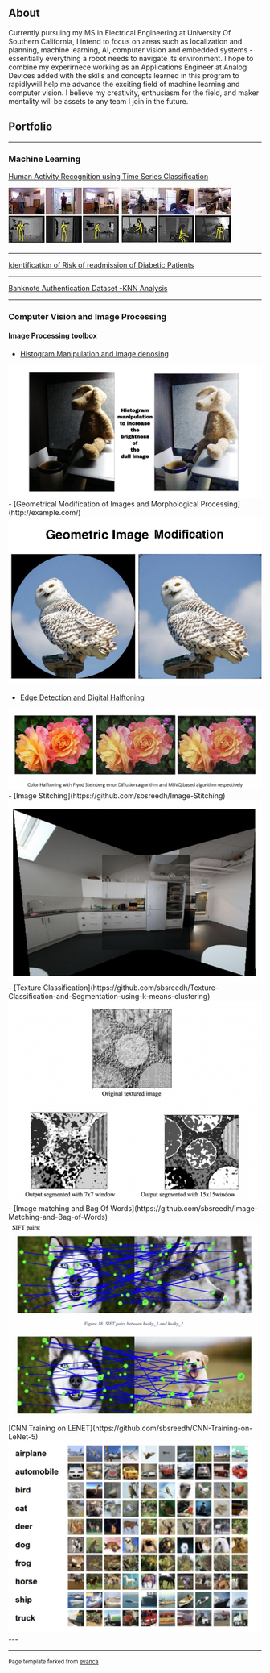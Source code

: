 ## About

Currently pursuing my MS in Electrical Engineering at University Of Southern California, I intend to focus on areas such as localization and planning, machine learning, AI, computer vision and embedded systems - essentially everything a robot needs to navigate its environment. I hope to combine my experirnece working as an Applications Engineer at Analog Devices added  with the skills and concepts learned in this program to rapidlywill help me advance the exciting field of machine learning and computer vision. I believe my creativity, enthusiasm for the field, and maker mentality will be assets to any team I join in the future. 



## Portfolio

---

### Machine Learning

[Human Activity Recognition using Time Series Classification](https://github.com/sbsreedh/Human-Activity-Recognition-using-Time-Series-Classification)

<img src="/images/hum.jpeg?"/>

---
[Identification of Risk of readmission of Diabetic Patients]( https://github.com/sbsreedh/Identification-of-Risk-of-readmission-of-Diabetic-patients)
<!-- <img src="images/dummy_thumbnail.jpg?raw=true"/> -->

---
[Banknote Authentication Dataset -KNN Analysis](https://github.com/sbsreedh/Banknote-Authentication-Dataset-KNN-Analysis)
<!-- <img src="images/dummy_thumbnail.jpg?raw=true"/> -->

---

### Computer Vision and Image Processing

#### Image Processing toolbox

- [Histogram Manipulation and Image denosing](https://github.com/sbsreedh/Color-Histogram-Manipulation-and-Image-Denoising)
<img src="images/WhatsApp Image 2020-06-17 at 11.56.22 PM.jpeg"/>
- [Geometrical Modification of Images and Morphological Processing](http://example.com/)
<img src="images/WhatsApp Image 2020-06-18 at 12.16.49 AM.jpeg"/>

- [Edge Detection and Digital Halftoning](https://github.com/sbsreedh/Edge-Detection-and-Digital-Halftoning)
<img src="images/ColorTone.png"/>
- [Image Stitching](https://github.com/sbsreedh/Image-Stitching)
<img src="images/Final.png"/>
- [Texture Classification](https://github.com/sbsreedh/Texture-Classification-and-Segmentation-using-k-means-clustering)
<img src="images/Texture.png"/>
- [Image matching and Bag Of Words](https://github.com/sbsreedh/Image-Matching-and-Bag-of-Words)
<img src="images/BOW.png"/>
[CNN Training on LENET](https://github.com/sbsreedh/CNN-Training-on-LeNet-5)
<img src="images/CIFAR.png"/>
---




---
<p style="font-size:11px">Page template forked from <a href="https://github.com/evanca/quick-portfolio">evanca</a></p>
<!-- Remove above link if you don't want to attibute -->
